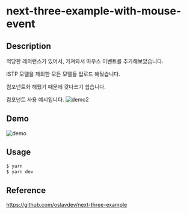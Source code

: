 # next-three-example-with-mouse-event

## Description

적당한 레퍼런스가 있어서, 가져와서 마우스 이벤트를 추가해보았습니다.

ISTP 모델을 제외한 모든 모델들 업로드 해뒀습니다.

컴포넌트화 해뒀기 때문에 갖다쓰기 쉽습니다.

컴포넌트 사용 예시입니다.
![demo2](https://user-images.githubusercontent.com/86578246/221409978-f252664f-cf0d-43b3-b30b-512f0a7ed519.gif)

## Demo
![demo](https://user-images.githubusercontent.com/86578246/221409732-f3031291-f17b-447b-b55c-d62100819acc.gif)



## Usage
```sh
$ yarn
$ yarn dev
```

## Reference
https://github.com/oslavdev/next-three-example
